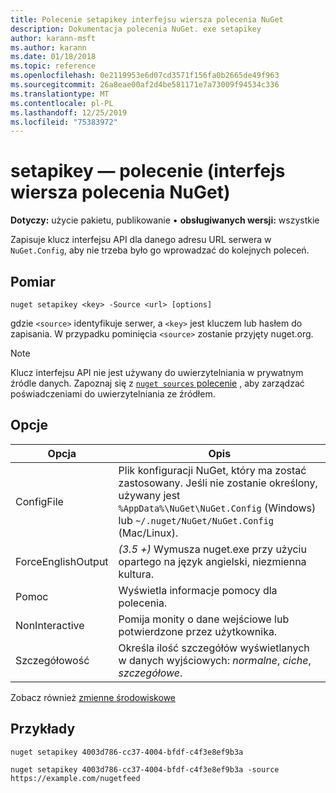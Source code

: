 ```yaml
---
title: Polecenie setapikey interfejsu wiersza polecenia NuGet
description: Dokumentacja polecenia NuGet. exe setapikey
author: karann-msft
ms.author: karann
ms.date: 01/18/2018
ms.topic: reference
ms.openlocfilehash: 0e2119953e6d07cd3571f156fa0b2665de49f963
ms.sourcegitcommit: 26a8eae00af2d4be581171e7a73009f94534c336
ms.translationtype: MT
ms.contentlocale: pl-PL
ms.lasthandoff: 12/25/2019
ms.locfileid: "75383972"
---
```

# <a name="setapikey-command-nuget-cli"></a>setapikey — polecenie (interfejs wiersza polecenia NuGet)

**Dotyczy:** użycie pakietu, publikowanie &bullet; **obsługiwanych wersji:** wszystkie

Zapisuje klucz interfejsu API dla danego adresu URL serwera w `NuGet.Config`, aby nie trzeba było go wprowadzać do kolejnych poleceń.

## <a name="usage"></a>Pomiar

```cli
nuget setapikey <key> -Source <url> [options]
```

gdzie `<source>` identyfikuje serwer, a `<key>` jest kluczem lub hasłem do zapisania. W przypadku pominięcia `<source>` zostanie przyjęty nuget.org.

> [!NOTE]
> Klucz interfejsu API nie jest używany do uwierzytelniania w prywatnym źródle danych. Zapoznaj się z [`nuget sources` polecenie](../cli-reference/cli-ref-sources.md) , aby zarządzać poświadczeniami do uwierzytelniania ze źródłem.

## <a name="options"></a>Opcje

| Opcja | Opis |
| --- | --- |
| ConfigFile | Plik konfiguracji NuGet, który ma zostać zastosowany. Jeśli nie zostanie określony, używany jest `%AppData%\NuGet\NuGet.Config` (Windows) lub `~/.nuget/NuGet/NuGet.Config` (Mac/Linux).|
| ForceEnglishOutput | *(3.5 +)* Wymusza nuget.exe przy użyciu opartego na język angielski, niezmienna kultura. |
| Pomoc | Wyświetla informacje pomocy dla polecenia. |
| NonInteractive | Pomija monity o dane wejściowe lub potwierdzone przez użytkownika. |
| Szczegółowość | Określa ilość szczegółów wyświetlanych w danych wyjściowych: *normalne*, *ciche*, *szczegółowe*. |

Zobacz również [zmienne środowiskowe](cli-ref-environment-variables.md)

## <a name="examples"></a>Przykłady

```cli
nuget setapikey 4003d786-cc37-4004-bfdf-c4f3e8ef9b3a

nuget setapikey 4003d786-cc37-4004-bfdf-c4f3e8ef9b3a -source https://example.com/nugetfeed
```
